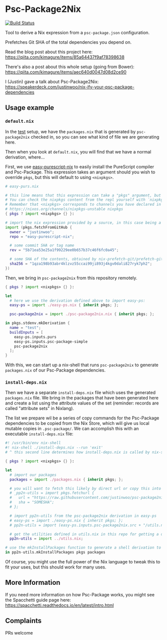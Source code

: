 # Psc-Package2Nix

[![Build Status](https://travis-ci.com/justinwoo/psc-package2nix.svg?branch=master)](https://travis-ci.com/justinwoo/psc-package2nix)

Tool to derive a Nix expression from a `psc-package.json` configuration.

Prefetches Git SHA of the total dependencies you depend on.

Read the blog post about this project here: <https://qiita.com/kimagure/items/85a64437f9af78398638>

There's also a post about this whole setup (going from Bower): <https://qiita.com/kimagure/items/aec640d0047d08d2ce90>

I (Justin) gave a talk about Psc-Package2Nix: <https://speakerdeck.com/justinwoo/nix-ify-your-psc-package-dependencies>

## Usage example

### `default.nix`

In the [test](./test) setup, we have the `packages.nix` that is generated by `psc-package2nix` checked in, so you can see what kind of file we are generating here.

Then when you look at `default.nix`, you will find that we have a normal derivation, where...

First, we use [easy-purescript-nix](https://github.com/justinwoo/easy-purescript-nix) to easily install the PureScript compiler and Psc-Package. This expression takes an argument should you wish to override `pkgs`, but this will default to using `<nixpkgs>`.

```nix
# easy-purs.nix

# this line means that this expression can take a "pkgs" argument, but will default to `import <nixpkgs> {}`
# You can check the nixpkgs content from the repl yourself with `nixpkgs = ./import <nixpkgs> {}`
# Remember that <nixpkgs> corresponds to channels you have declared in ~/.nix-channels, e.g.
# https://nixos.org/channels/nixpkgs-unstable nixpkgs
{ pkgs ? import <nixpkgs> {} }:

# import the nix expression provided by a source, in this case being a derivation with its `src` contents being the repo contents
import (pkgs.fetchFromGitHub {
  owner = "justinwoo";
  repo = "easy-purescript-nix";

  # some commit SHA or tag name
  rev = "5b71ea53e25a1f99229ee0b657b37c46f6fc0a45";

  # some SHA of the contents, obtained by nix-prefetch-git/prefetch-github/etc
  sha256 = "1qza198b93abr4klzvz55ccai99ji893j4kgv0dali827ryk7ph2";
})
```

Then, we bring in `psc-package2nix` from this repository remotely.

```nix
{ pkgs ? import <nixpkgs> {} }:

let
  # here we use the derivation defined above to import easy-ps:
  easy-ps = import ./easy-ps.nix { inherit pkgs; };

  psc-package2nix = import ./psc-package2nix.nix { inherit pkgs; };

in pkgs.stdenv.mkDerivation {
  name = "test";
  buildInputs = [
    easy-ps.inputs.purs
    easy-ps.inputs.psc-package-simple
    psc-package2nix
  ];
}
```

With this, we can start up a nix-shell that runs `psc-package2nix` to generate `packages.nix` of our Psc-Package dependencies.

### `install-deps.nix`

Then we have a separate `install-deps.nix` file which uses the generated `packages.nix` file.  We bring in the packages that have been generated here and create a list using the attribute values of the set (reminder: records are called "attribute sets" in Nixlang).

The list we prepare wil be a series of copy commands for the Psc-Package dependencies to be copied from the Nix Store, which will give us local mutable copies in `.psc-package/`. We can accomplish this with an executable `install-deps.nix` file:

```nix
#! /usr/bin/env nix-shell
#! nix-shell ./install-deps.nix --run 'exit'
# ^ this second line determines how install-deps.nix is called by nix-shell

{ pkgs ? import <nixpkgs> {} }:

let
  # import our packages
  packages = import ./packages.nix { inherit pkgs; };

  # you will want to fetch this likely by direct url or copy this into your project
  # _pp2n-utils = import pkgs.fetchurl {
  #   url = "https://raw.githubusercontent.com/justinwoo/psc-package2nix/SOMEREV/utils.nix";
  #   sha = "SOMESHA";
  # };

  # import pp2n-utils from the psc-package2nix derivation in easy-ps
  # easy-ps = import ./easy-ps.nix { inherit pkgs; };
  # pp2n-utils = import (easy-ps.inputs.psc-package2nix.src + "/utils.nix");

  # get the utilities defined in utils.nix in this repo for getting a default shell hook to copy dependencies
  pp2n-utils = import ../utils.nix;

# use the mkInstallPackages function to generate a shell derivation to install derivation
in pp2n-utils.mkInstallPackages pkgs packages
```

Of course, you might use the full power of the Nix language to tweak this to fit your uses, but this should work for many uses.

## More Information

If you need more information on how Psc-Package works, you might see the Spacchetti guide page here: <https://spacchetti.readthedocs.io/en/latest/intro.html>

## Complaints

PRs welcome
